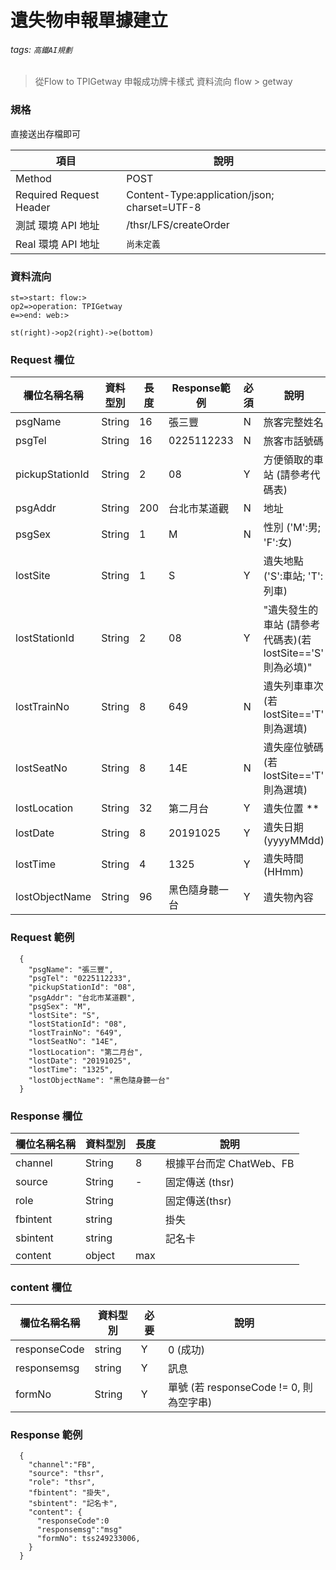 # 遺失物申報單據建立

###### tags: `高鐵AI規劃`

>從Flow to TPIGetway 申報成功牌卡樣式
> 資料流向 flow > getway

### 規格
直接送出存檔即可

  項目 | 說明
  ---- | ---
  Method | POST
  Required Request Header |  Content-Type:application/json; charset=UTF-8
  測試 環境 API 地址 | /thsr/LFS/createOrder
  Real 環境 API 地址 | `尚未定義`

### 資料流向
```flow
st=>start: flow:>
op2=>operation: TPIGetway
e=>end: web:>

st(right)->op2(right)->e(bottom)

```

### Request 欄位

  欄位名稱名稱 | 資料型別| 長度|Response範例| 必須 | 說明
  --------- | ------- |-----| --------|--------|--------
  psgName |String | 16 | 張三豐 | N | 旅客完整姓名
  psgTel |String | 16 | 0225112233 | N | 旅客市話號碼
  pickupStationId |String | 2 | 08 |Y |  方便領取的車站 (請參考代碼表)
  psgAddr |String | 200 | 台北市某道觀 |N |  地址
  psgSex |String | 1 | M | N |  性別 ('M':男; 'F':女)
  lostSite |String | 1 | S | Y | 遺失地點 ('S':車站; 'T':列車)
  lostStationId |String | 2 | 08 | Y | "遺失發生的車站 (請參考代碼表)(若 lostSite=='S' 則為必填)"
  lostTrainNo |String | 8 | 649 | N | 遺失列車車次 (若 lostSite=='T' 則為選填)
  lostSeatNo |String | 8 | 14E | N | 遺失座位號碼 (若 lostSite=='T' 則為選填)
  lostLocation |String | 32 | 第二月台 | Y | 遺失位置 **
  lostDate |String | 8 | 20191025 | Y | 遺失日期 (yyyyMMdd)
  lostTime |String | 4 | 1325 | Y | 遺失時間 (HHmm)
  lostObjectName |String | 96 | 黑色隨身聽一台 | Y | 遺失物內容

### Request 範例

```
  {
    "psgName": "張三豐",
    "psgTel": "0225112233",
    "pickupStationId": "08",
    "psgAddr": "台北市某道觀",
    "psgSex": "M",
    "lostSite": "S",
    "lostStationId": "08",
    "lostTrainNo": "649",
    "lostSeatNo": "14E",
    "lostLocation": "第二月台",
    "lostDate": "20191025",
    "lostTime": "1325",
    "lostObjectName": "黑色隨身聽一台"
  }
```
### Response 欄位

  欄位名稱名稱 | 資料型別| 長度| 說明
  --------- | ------- |-----| --------
  channel  | String |8| 根據平台而定 ChatWeb、FB 
  source |String | -| 固定傳送 (thsr)
  role |String||固定傳送(thsr)
  fbintent | string | | 掛失 | N | Firstbot意圖
  sbintent | string | | 記名卡 | N | Secondbot意圖
  content | object | max | 

### content 欄位

  欄位名稱名稱 | 資料型別| 必要| 說明
  --------- | ------- |-----| --------
  responseCode  | string | Y | 0 (成功)
  responsemsg | string | Y | 訊息
  formNo |String | Y | 單號 (若 responseCode != 0, 則為空字串)  

### Response 範例

```
  {
    "channel":"FB",
    "source": "thsr",
    "role": "thsr",
    "fbintent": "掛失",
    "sbintent": "記名卡",
    "content": {
      "responseCode":0
      "responsemsg":"msg"
      "formNo": tss249233006,
    }
  }  
```
